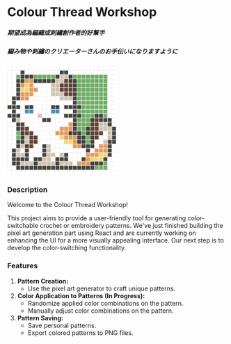 # Colour Thread Workshop
##### 期望成為編織或刺繡創作者的好幫手
##### 編み物や刺繡のクリエーターさんのお手伝いになりますように

<div>
<img src="./public/kitten.png" alt="pixel-art" style="width: 250px;">
</div>

### Description
Welcome to the Colour Thread Workshop!<br>

This project aims to provide a user-friendly tool for generating color-switchable crochet or embroidery patterns. We've just finished building the pixel art generation part using React and are currently working on enhancing the UI for a more visually appealing interface. Our next step is to develop the color-switching functionality.

### Features
1. **Pattern Creation:**
   - Use the pixel art generator to craft unique patterns.
2. **Color Application to Patterns (In Progress):**
   - Randomize applied color combinations on the pattern.
   - Manually adjust color combinations on the pattern.
3. **Pattern Saving:**
   - Save personal patterns.
   - Export colored patterns to PNG files.<br>
